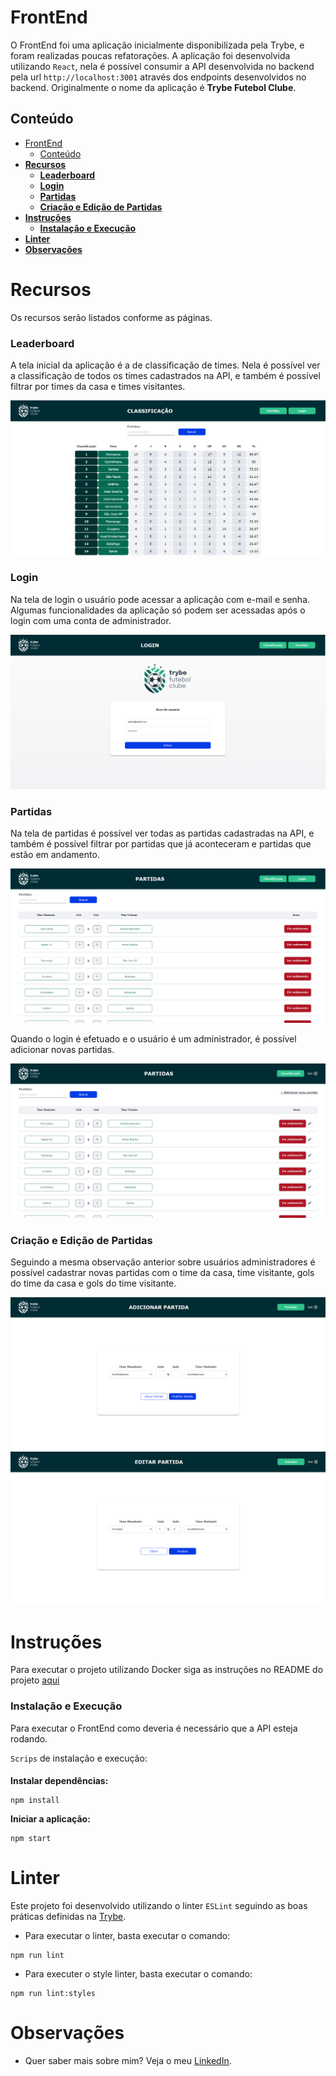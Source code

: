 # FrontEnd

O FrontEnd foi uma aplicação inicialmente disponibilizada pela Trybe, e foram realizadas poucas refatorações. A aplicação foi desenvolvida utilizando `React`, nela é possível consumir a API desenvolvida no backend pela url `http://localhost:3001` através dos endpoints desenvolvidos no backend. Originalmente o nome da aplicação é **Trybe Futebol Clube**.

## Conteúdo

- [FrontEnd](#frontend)
  - [Conteúdo](#conteúdo)
- [**Recursos**](#recursos)
    - [**Leaderboard**](#leaderboard)
    - [**Login**](#login)
    - [**Partidas**](#partidas)
    - [**Criação e Edição de Partidas**](#criação-e-edição-de-partidas)
- [**Instruções**](#instruções)
    - [**Instalação e Execução**](#instalação-e-execução)
- [**Linter**](#linter)
- [**Observações**](#observações)

# **Recursos**
Os recursos serão listados conforme as páginas.

### **Leaderboard**

A tela inicial da aplicação é a de classificação de times. Nela é possível ver a classificação de todos os times cadastrados na API, e também é possível filtrar por times da casa e times visitantes.

![Leaderboard](../images/leaderboard.png)

### **Login**

Na tela de login o usuário pode acessar a aplicação com e-mail e senha. Algumas funcionalidades da aplicação só podem ser acessadas após o login com uma conta de administrador.

![Login](../images/login.png)

### **Partidas**

Na tela de partidas é possível ver todas as partidas cadastradas na API, e também é possível filtrar por partidas que já aconteceram e partidas que estão em andamento.

![Matches](../images/matches.png)

Quando o login é efetuado e o usuário é um administrador, é possível adicionar novas partidas.

![MatchesAdmin](../images/matchesAdmin.png)

### **Criação e Edição de Partidas**

Seguindo a mesma observação anterior sobre usuários administradores é possível cadastrar novas partidas com o time da casa, time visitante, gols do time da casa e gols do time visitante.

![MatchesCreate](../images/machesCreate.png)
![MatchesEdit](../images/matchesEdit.png)

# **Instruções**

Para executar o projeto utilizando Docker siga as instruções no README do projeto [aqui](https://github.com/vitorbss12/FullStack-App-Football-Championship-Scoreboard)

### **Instalação e Execução**

Para executar o FrontEnd como deveria é necessário que a API esteja rodando.

`Scrips` de instalação e execução:
####
**Instalar dependências:**
````
npm install
````

**Iniciar a aplicação:**
````
npm start
````

# **Linter**

Este projeto foi desenvolvido utilizando o linter `ESLint` seguindo as boas práticas definidas na [Trybe](https://www.betrybe.com/).

  - Para executar o linter, basta executar o comando:
````
npm run lint
````
  - Para executer o style linter, basta executar o comando:
````
npm run lint:styles
```` 

# **Observações**

- Quer saber mais sobre mim? Veja o meu [LinkedIn](https://www.linkedin.com/in/vitorbss/).
